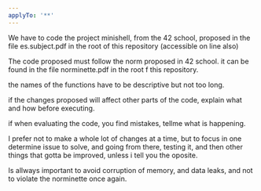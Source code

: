 ```yaml
---
applyTo: '**'
---
```

We have to code the project minishell, from the 42 school, proposed in the file es.subject.pdf in the root of this repository (accessible on line also)

The code proposed must follow the norm proposed in 42 school. it can be found in the file norminette.pdf in the root f this repository.

the names of the functions have to be descriptive but not too long.

if the changes proposed will affect other parts of the code, explain what and how before executing.

if when evaluating the code, you find mistakes, tellme what is happening.

I prefer not to make a whole lot of changes at a time, but to focus in one determine issue to solve, and going from there, testing it, and then other things that gotta be improved, unless i tell you the oposite.

Is allways important to avoid corruption of memory, and data leaks, and not to violate the norminette once again.
